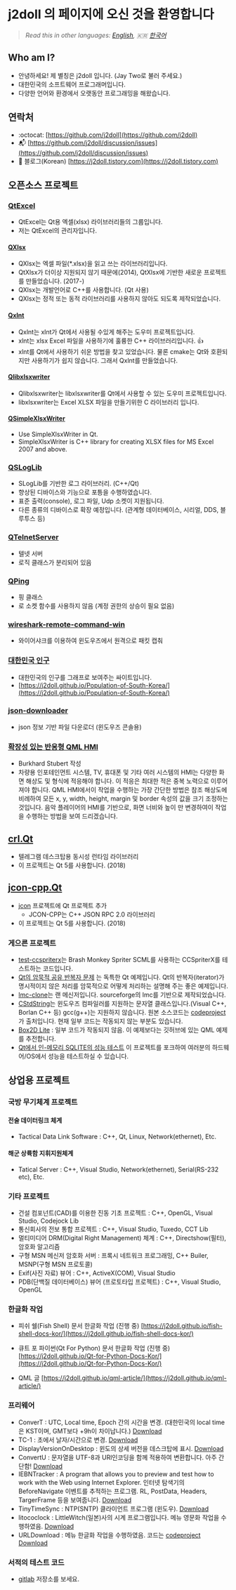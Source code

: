 ﻿# j2doll 의 페이지에 오신 것을 환영합니다

> *Read this in other languages: [English](README.md), :kr: [한국어](README.ko.md)*

## Who am I?
- 안녕하세요! 제 별칭은 j2doll 입니다. (Jay Two로 불러 주세요.)
- 대한민국의 소프트웨어 프로그래머입니다.
- 다양한 언어와 환경에서 오랫동안 프로그래밍을 해왔습니다.

## 연락처
- :octocat: [https://github.com/j2doll](https://github.com/j2doll)
- :mailbox_with_mail:  [https://github.com/j2doll/discussion/issues](https://github.com/j2doll/discussion/issues)
- :page_with_curl: 블로그(Korean) [https://j2doll.tistory.com](https://j2doll.tistory.com)

## 오픈소스 프로젝트 

### [QtExcel](https://github.com/QtExcel)
- QtExcel는 Qt용 엑셀(xlsx) 라이브러리들의 그룹입니다.
- 저는 QtExcel의 관리자입니다.

#### [QXlsx](https://github.com/QtExcel/QXlsx)
- QXlsx는 엑셀 파일(*.xlsx)을 읽고 쓰는 라이브러리입니다.
- QtXlsx가 더이상 지원되지 않기 때문에(2014), QtXlsx에 기반한 새로운 프로젝트를 만들었습니다. (2017-)
- QXlsx는 개발언어로 C++를 사용합니다. (Qt 사용)
- QXlsx는 정적 또는 동적 라이브러리를 사용하지 않아도 되도록 제작되었습니다.

#### [Qxlnt](https://github.com/QtExcel/Qxlnt)
- Qxlnt는 xlnt가 Qt에서 사용될 수있게 해주는 도우미 프로젝트입니다.
- xlnt는 xlsx Excel 파일을 사용하기에 훌륭한 C++ 라이브러리입니다. :+1:
- xlnt를 Qt에서 사용하기 쉬운 방법을 찾고 있었습니다. 물론 cmake는 Qt와 호환되지만 사용하기가 쉽지 않습니다. 그래서 Qxlnt를 만들었습니다.

#### [Qlibxlsxwriter](https://github.com/QtExcel/Qlibxlsxwriter)
- Qlibxlsxwriter는 libxlsxwriter를 Qt에서 사용할 수 있는 도우미 프로젝트입니다.
- libxlsxwriter는 Excel XLSX 파일을 만들기위한 C 라이브러리 입니다.

#### [QSimpleXlsxWriter](https://github.com/QtExcel/QSimpleXlsxWriter)
- Use SimpleXlsxWriter in Qt.
- SimpleXlsxWriter is C++ library for creating XLSX files for MS Excel 2007 and above.

### [QSLogLib](https://github.com/j2doll/QSLogLib)
- SLogLib를 기반한 로그 라이브러리. (C++/Qt)
- 향상된 디바이스와 기능으로 포틍을 수행하였습니다.
- 표준 출력(console), 로그 파일, Udp 소켓이 지원됩니다.
- 다른 종류의 디바이스로 확장 예정입니다. (관계형 데이터베이스, 시리얼, DDS, 블루투스 등)

### [QTelnetServer](https://github.com/j2doll/QTelnetServer)
- 텔넷 서버
- 로직 클래스가 분리되어 있음

### [QPing](https://github.com/j2doll/QPing)
- 핑 클래스
- 로 소켓 함수를 사용하지 않음 (계정 권한의 상승이 필요 없음)

### [wireshark-remote-command-win](https://github.com/j2doll/wireshark-remote-command-win)
- 와이어샤크를 이용하여 윈도우즈에서 원격으로 패킷 캡춰

### [대한민국 인구](https://github.com/j2doll/Population-of-South-Korea)
- 대한민국의 인구를 그래프로 보여주는 싸이트입니다.
- [https://j2doll.github.io/Population-of-South-Korea/](https://j2doll.github.io/Population-of-South-Korea/)

### [json-downloader](https://github.com/j2doll/json-downloader)
- json 정보 기반 파일 다운로더 (윈도우즈 콘솔용)

### [확장성 있는 반응형 QML HMI](https://github.com/j2doll/responsive-qml-hmis-with-scaling)
- Burkhard Stubert 작성
- 차량용 인포테인먼트 시스템, TV, 휴대폰 및 기타 여러 시스템의 HMI는 다양한 화면 해상도 및 형식에 적응해야 합니다. 이 적응은 최대한 적은 중복 노력으로 이루어져야 합니다. QML HMI에서이 작업을 수행하는 가장 간단한 방법은 참조 해상도에 비례하여 모든 x, y, width, height, margin 및 border 속성의 값을 크기 조정하는 것입니다. 음악 플레이어의 HMI를 기반으로, 화면 너비와 높이 만 변경하여이 작업을 수행하는 방법을 보여 드리겠습니다.

## [crl.Qt](https://github.com/j2doll/crl.Qt)
- 텔레그램 데스크탑용 동시성 런타임 라이브러리
- 이 프로젝트는 Qt 5를 사용합니다. (2018)

## [jcon-cpp.Qt](https://github.com/j2doll/jcon-cpp.Qt)
- [jcon](https://github.com/joncol/jcon-cpp) 프로젝트에 Qt 프로젝트 추가
	- JCON-CPP는 C++ JSON RPC 2.0 라이브러리
- 이 프로젝트는 Qt 5를 사용합니다. (2018)

### 게으른 프로젝트
- [test-ccspriterx](https://github.com/j2doll/test-ccspriterx)는 Brash Monkey Spriter SCML를 사용하는 CCSpriterX를 테스트하는 코드입니다.
- [Qt의 암묵적 공유 반복자 문제](https://gist.github.com/j2doll/bb11c0c8d3d0ddd4066df151fb2dc12a) 는 독특한 Qt 예제입니다. Qt의 반복자(iterator)가 명시적이지 않은 처리를 암묵적으로 어떻게 처리하는 설명해 주는 좋은 예제입니다.
- [lmc-clone](https://github.com/j2doll/lmc-clone)는 랜 메신저입니다. sourceforge의 lmc를 기반으로 제작되었습니다.
- [CStdString](https://github.com/j2doll/CStdString)는 윈도우즈 컴파일러를 지원하는 문자열 클래스입니다.(Visual C++, Borlan C++ 등) gcc(g++)는 지원하지 않습니다. 원본 소스코드는  [codeproject](https://www.codeproject.com/Articles/1146/CString-clone-Using-Standard-C)가 출처입니다. 현재 일부 코드는 작동되지 않는 부분도 있습니다.
- [Box2D Lite](https://github.com/j2doll/qbox2dl) : 일부 코드가 작동되지 않음. 이 예제보다는 깃허브에 있는 QML 예제를 추전합니다.
- [Qt에서 인-메모리 SQLITE의 성능 테스트](https://github.com/j2doll/benchmark-qt-sqlite-inmemory) 이 프로젝트를 포크하여 여러분의 하드웨어/OS에서 성능을 테스트하실 수 있습니다.

## 상업용 프로젝트

### 국방 무기체계 프로젝트

#### 전술 데이터링크 체계
- Tactical Data Link Software : C++, Qt, Linux, Network(ethernet), Etc.

#### 해군 상륙함 지휘지원체계
- Tatical Server : C++, Visual Studio, Network(ethernet), Serial(RS-232 etc), Etc.

### 기타 프로젝트
- 건설 컴포넌트(CAD)를 이용한 진동 기초 프로젝트 : C++, OpenGL, Visual Studio, Codejock Lib
- 통신회사의 전보 통합 프로젝트 : C++, Visual Studio, Tuxedo, CCT Lib
- 멀티미디어 DRM(Digital Right Management) 체계 : C++, Directshow(필터), 암호화 알고리즘
- 구형 MSN 메신저 암호화 서버 : 프록시 네트워크 프로그래밍, C++ Builer, MSNP(구형 MSN 프로토콜)
- Exif(사진 자료) 뷰어 : C++, ActiveX(COM), Visual Studio
- PDB(단백질 데이터베이스) 뷰어 (프로토타입 프로젝트) : C++, Visual Studio, OpenGL

### 한글화 작업

- 피쉬 쉘(Fish Shell) 문서 한글화 작업 (진행 중) [https://j2doll.github.io/fish-shell-docs-kor/](https://j2doll.github.io/fish-shell-docs-kor/)

- 큐트 포 파이썬(Qt For Python) 문서 한글화 작업 (진행 중) [https://j2doll.github.io/Qt-for-Python-Docs-Kor/](https://j2doll.github.io/Qt-for-Python-Docs-Kor/)

- QML 글 [https://j2doll.github.io/qml-article/](https://j2doll.github.io/qml-article/)

### 프리웨어
- ConverT : UTC, Local time, Epoch 간의 시간을 변경. (대한민국의 local time은 KST이며, GMT보다 +9h이 차이납니다.) [Download](https://j2doll.github.io/files/ConverT.7z)
- TC-1 : 초에서 날자/시간으로 변경. [Download](https://j2doll.github.io/files/TC-1.zip)
- DisplayVersionOnDesktop : 윈도의 상세 버전을 데스크탑에 표시. [Download](https://j2doll.github.io/files/DisplayVersionOnDesktop.zip)
- ConvertU : 문자열을 UTF-8과 URl인코딩을 함께 적용하여 변환합니다. 아주 간단함! [Download](https://j2doll.github.io/files/ConvertU.zip)
- IEBNTracker : A program that allows you to preview and test how to work with the Web using Internet Explorer. 인터넷 탐색기의 BeforeNavigate 이벤트를 추적하는 프로그램. RL, PostData, Headers, TargerFrame 등을 보여줍니다. [Download](https://j2doll.github.io/files/IEBNTracker.zip)
- TinyTimeSync : NTP(SNTP) 클라이언트 프로그램 (윈도우). [Download](https://j2doll.github.io/files/TinyTimeSyncNT.zip)
- litococlock : LittleWitch(일본)사의 시계 프로그램입니다. 메뉴 영문화 작업을 수행하였음. [Download](https://j2doll.github.io/files/litoco.zip)
- URLDownload : 메뉴 한글화 작업을 수행하였음. 코드는 [codeproject](http://www.codeproject.com/KB/IP/urldownload.aspx) [Download](https://j2doll.github.io/files/URLDownload.zip)

### 서적의 테스트 코드
- [gitlab](https://gitlab.com/users/j2doll/projects) 저장소를 보세요.

